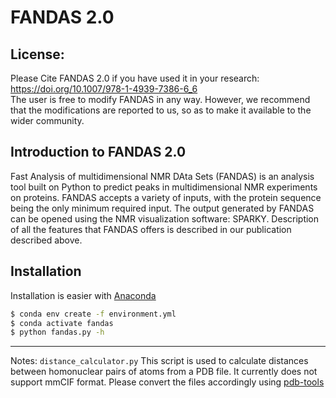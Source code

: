 # FANDAS 2.0

## License:
Please Cite FANDAS 2.0 if you have used it in your research:  
https://doi.org/10.1007/978-1-4939-7386-6_6  
The user is free to modify FANDAS in any way. However, we recommend that the modifications are 
reported to us, so as to make it available to the wider community.  
  
## Introduction to FANDAS 2.0

Fast Analysis of multidimensional NMR DAta Sets (FANDAS) is an analysis tool
 built on Python to predict peaks in multidimensional NMR experiments on proteins.
 FANDAS accepts a variety of inputs, with the protein sequence being the only minimum
 required input. The output generated by FANDAS can be opened using the NMR visualization 
software: SPARKY. Description of all the features that FANDAS offers is described in our 
publication described above.

## Installation

Installation is easier with [Anaconda](https://www.anaconda.com/products/individual)

```bash
$ conda env create -f environment.yml
$ conda activate fandas
$ python fandas.py -h
```

* * *

Notes: `distance_calculator.py`
This script is used to calculate distances between homonuclear pairs of atoms from a PDB file. It currently does not support mmCIF format. Please convert the files accordingly using [pdb-tools](https://wenmr.science.uu.nl/pdbtools/)
